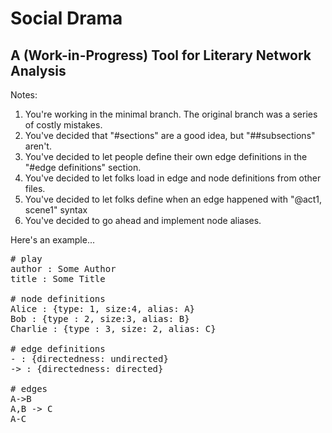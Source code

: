 # Social Drama
## A (Work-in-Progress) Tool for Literary Network Analysis

Notes:
1. You're working in the minimal branch. The original branch was a series of costly mistakes.
2. You've decided that "#sections" are a good idea, but "##subsections" aren't.
3. You've decided to let people define their own edge definitions in the "#edge definitions" section.
4. You've decided to let folks load in edge and node definitions from other files.
5. You've decided to let folks define when an edge happened with "@act1, scene1" syntax
6. You've decided to go ahead and implement node aliases.

Here's an example...

<pre>
# play
author : Some Author
title : Some Title

# node definitions
Alice : {type: 1, size:4, alias: A}
Bob : {type : 2, size:3, alias: B}
Charlie : {type : 3, size: 2, alias: C}

# edge definitions
- : {directedness: undirected}
-> : {directedness: directed}

# edges
A->B
A,B -> C
A-C
</pre>
